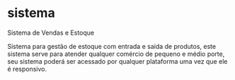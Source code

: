 # sistema
Sistema de Vendas e Estoque


Sistema para gestão de estoque com entrada e saída de produtos, 
este sistema serve para atender qualquer comércio de pequeno e médio porte,
seu sistema poderá ser acessado por qualquer plataforma uma vez que ele é responsivo.
